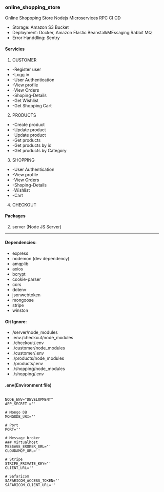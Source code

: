 ### online_shopping_store
Online Shopoping Store Nodejs Microservices RPC CI CD
* Storage: Amazon S3 Bucket
* Deployment: Docker, Amazon Elastic  BeanstalkMEssaging Rabbit MQ
* Error Handdling: Sentry 

#### Servicies
 1. CUSTOMER
*   -Register user
*   -Logg in 
*   -User Authentication
*   -View profile
*   -View Orders
*   -Shoping-Details
*   -Get Wishlist
*   -Get Shopping Cart

 2. PRODUCTS
*   -Create product
*   -Update product
*   -Update product
*   -Get products
*   -Get products by id
*   -Get products by Category

 3. SHOPPING
*   -User Authentication
*   -View profile
*   -View Orders
*   -Shoping-Details
*   -Wishlist
*   -Cart

 4. CHECKOUT

#### Packages
2. server (Node JS Server)
---
#### **Dependencies:**
   * express
   * nodemon (dev dependency)
   * amqplib
   * axios
   * bcrypt
   * cookie-parser
   * cors
   * dotenv
   * jsonwebtoken
   * mongoose
   * stripe
   * winston


#### **Git Ignore:**
*   /server/node_modules
*   .env./checkout/node_modules
*   ./checkout/.env
*   ./customer/node_modules
*   ./customer/.env
*   ./products/node_modules
*   ./products/.env
*   ./shopping/node_modules
*   ./shopping/.env

#### .env(Environment file)
```

NODE_ENV="DEVELOPMENT"
APP_SECRET =''

# Mongo DB
MONGODB_URI=''

# Port
PORT=''

# Message broker 
### Virtualhost
MESSAGE_BROKER_URL=''
CLOUDAMQP_URL=''

# Stripe
STRIPE_PRIVATE_KEY=''
CLIENT_URL=''

# Safaricom 
SAFARICOM_ACCESS_TOKEN='' 
SAFARICOM_CLIENT_URL=''
```
